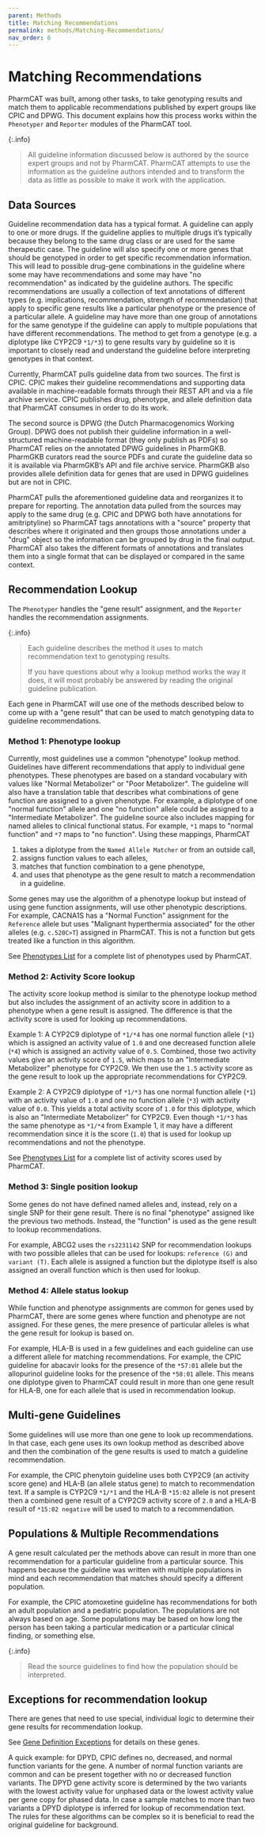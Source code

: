 ```yaml
---
parent: Methods
title: Matching Recommendations
permalink: methods/Matching-Recommendations/
nav_order: 6
---
```

# Matching Recommendations

PharmCAT was built, among other tasks, to take genotyping results and match them to applicable recommendations published
by expert groups like CPIC and DPWG. This document explains how this process works within the `Phenotyper` and
`Reporter` modules of the PharmCAT tool.

{:.info}
> All guideline information discussed below is authored by the source expert groups and not
by PharmCAT. PharmCAT attempts to use the information as the guideline authors intended and to transform the data as
little as possible to make it work with the application.


## Data Sources 

Guideline recommendation data has a typical format. A guideline can apply to one or more drugs. If the guideline applies
to multiple drugs it’s typically because they belong to the same drug class or are used for the same therapeutic case.
The guideline will also specify one or more genes that should be genotyped in order to get specific recommendation
information. This will lead to possible drug-gene combinations in the guideline where some may have recommendations and
some may have "no recommendation" as indicated by the guideline authors. The specific recommendations are usually a 
collection of text annotations of different types (e.g. implications, recommendation, strength of recommendation) that
apply to specific gene results like a particular phenotype or the presence of a particular allele. A guideline may have
more than one group of annotations for the same genotype if the guideline can apply to multiple populations that have 
different recommendations. The method to get from a genotype (e.g. a diplotype like CYP2C9 `*1/*3`) to gene results
vary by guideline so it is important to closely read and understand the guideline before interpreting genotypes in that
context.

Currently, PharmCAT pulls guideline data from two sources. The first is CPIC. CPIC makes their guideline
recommendations and supporting data available in machine-readable formats through their REST API and via a file archive
service. CPIC publishes drug, phenotype, and allele definition data that PharmCAT consumes in order to do its work. 

The second source is DPWG (the Dutch Pharmacogenomics Working Group). DPWG does not publish their guideline information
in a well-structured machine-readable format (they only publish as PDFs) so PharmCAT relies on the annotated DPWG
guidelines in PharmGKB. PharmGKB curators read the source PDFs and curate the guideline data so it is available via
PharmGKB’s API and file archive service. PharmGKB also provides allele definition data for genes that are used in DPWG
guidelines but are not in CPIC.

PharmCAT pulls the aforementioned guideline data and reorganizes it to prepare for reporting. The annotation data pulled
from the sources may apply to the same drug (e.g. CPIC and DPWG both have annotations for amitriptyline) so PharmCAT
tags annotations with a "source" property that describes where it originated and then groups those annotations under a
"drug" object so the information can be grouped by drug in the final output. PharmCAT also takes the different formats
of annotations and translates them into a single format that can be displayed or compared in the same context.


## Recommendation Lookup

The `Phenotyper` handles the "gene result" assignment, and the `Reporter` handles the recommendation assignments.


{:.info}
> Each guideline describes the method it uses to match recommendation text to genotyping results.
> 
> If you have questions about why a lookup method works the way it does, it will most probably be answered by reading
the original guideline publication.

Each gene in PharmCAT will use one of the methods described below to come up with a "gene result" that can be used to
match genotyping data to guideline recommendations.


### Method 1: Phenotype lookup

Currently, most guidelines use a common "phenotype" lookup method. Guidelines have different recommendations that apply
to individual gene phenotypes. These phenotypes are based on a standard vocabulary with values like "Normal Metabolizer"
or "Poor Metabolizer". The guideline will also have a translation table that describes what combinations of gene
function are assigned to a given phenotype. For example, a diplotype of one "normal function" allele and one
"no function" allele could be assigned to a "Intermediate Metabolizer". The guideline source also includes mapping for
named alleles to clinical functional status. For example, `*1` maps to "normal function" and `*7` maps to "no function".
Using these mappings, PharmCAT 

1. takes a diplotype from the `Named Allele Matcher` or from an outside call,
2. assigns function values to each alleles,
3. matches that function combination to a gene phenotype,
4. and uses that phenotype as the gene result to match a recommendation in a guideline.

Some genes may use the algorithm of a phenotype lookup but instead of using gene function assignments, will use other
phenotypic descriptions. For example, CACNA1S has a "Normal Function" assignment for the `Reference` allele but uses
"Malignant hyperthermia associated" for the other alleles (e.g. `c.520C>T`) assigned in PharmCAT. This is not a function
but gets treated like a function in this algorithm.

See [Phenotypes List](/Phenotypes-List) for a complete list of phenotypes used by PharmCAT.


### Method 2: Activity Score lookup

The activity score lookup method is similar to the phenotype lookup method but also includes the assignment of an
activity score in addition to a phenotype when a gene result is assigned.  The difference is that the activity score is
used for looking up recommendations. 

Example 1: A CYP2C9 diplotype of `*1/*4` has one normal function allele (`*1`) which is assigned an activity value of
`1.0` and one decreased function allele (`*4`) which is assigned an activity value of `0.5`. Combined, those two 
activity values give an activity score of `1.5`, which maps to an "Intermediate Metabolizer" phenotype for CYP2C9.
We then use the `1.5` activity score as the gene result to look up the appropriate recommendations for CYP2C9.

Example 2: A CYP2C9 diplotype of `*1/*3` has one normal function allele (`*1`) with an activity value of `1.0` and one
no function allele (`*3`) with activity value of `0.0`. This yields a total activity score of `1.0` for this diplotype,
which is also an "Intermediate Metabolizer" for CYP2C9.  Even though `*1/*3` has the same phenotype as `*1/*4` from
Example 1, it may have a different recommendation since it is the score (`1.0`) that is used for lookup up 
recommendations and not the phenotype.

See [Phenotypes List](/Phenotypes-List) for a complete list of activity scores used by PharmCAT.


### Method 3: Single position lookup

Some genes do not have defined named alleles and, instead, rely on a single SNP for their gene result. There is no final
"phenotype" assigned like the previous two methods. Instead, the "function" is used as the gene result to lookup
recommendations.

For example, ABCG2 uses the `rs2231142` SNP for recommendation lookups with two possible alleles that can be used for
lookups: `reference (G)` and `variant (T)`. Each allele is assigned a function but the diplotype itself is also
assigned an overall function which is then used for lookup.


### Method 4: Allele status lookup

While function and phenotype assignments are common for genes used by PharmCAT, there are some genes where function and
phenotype are not assigned. For these genes, the mere presence of particular alleles is what the gene result for lookup
is based on.

For example, HLA-B is used in a few guidelines and each guideline can use a different allele for matching
recommendations. For example, the CPIC guideline for abacavir looks for the presence of the `*57:01` allele but the
allopurinol guideline looks for the presence of the `*58:01` allele. This means one diplotype given to PharmCAT could
result in more than one gene result for HLA-B, one for each allele that is used in recommendation lookup.


## Multi-gene Guidelines

Some guidelines will use more than one gene to look up recommendations. In that case, each gene uses its own lookup
method as described above and then the combination of the gene results is used to match a guideline recommendation. 

For example, the CPIC phenytoin guideline uses both CYP2C9 (an activity score gene) and HLA-B (an allele status gene) to
match to recommendation text. If a sample is CYP2C9 `*1/*1` and the HLA-B `*15:02` allele is not present then a combined
gene result of a CYP2C9 activity score of `2.0` and a HLA-B result of `*15:02 negative` will be used to match to a
recommendation.


## Populations & Multiple Recommendations

A gene result calculated per the methods above can result in more than one recommendation for a particular guideline
from a particular source. This happens because the guideline was written with multiple populations in mind and each
recommendation that matches should specify a different population.

For example, the CPIC atomoxetine guideline has recommendations for both an adult population and a pediatric population.
The populations are not always based on age. Some populations may be based on how long the person has been taking a 
particular medication or a particular clinical finding, or something else.

{:.info}
> Read the source guidelines to find how the population should be interpreted.


## Exceptions for recommendation lookup

There are genes that need to use special, individual logic to determine their gene results for recommendation lookup.

See [Gene Definition Exceptions](/methods/Gene-Definition-Exceptions) for details on these genes.

A quick example: for DPYD, CPIC defines no, decreased, and normal function variants for the gene. A number of normal
function variants are common and can be present together with no or decreased function variants. The DPYD gene activity
score is determined by the two variants with the lowest activity value for unphased data or the lowest activity value
per gene copy for phased data. In case a sample matches to more than two variants a DPYD diplotype is inferred for
lookup of recommendation text. The rules for these algorithms can be complex so it is beneficial to read the original
guideline for background.
